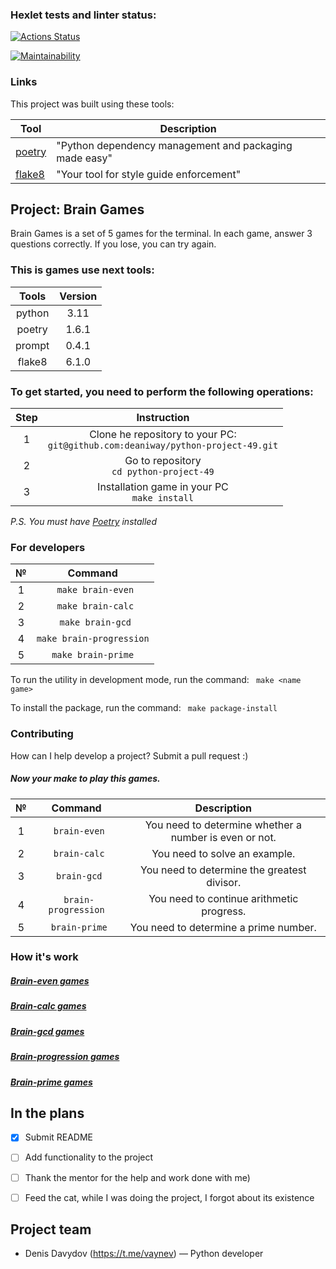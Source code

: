 ### Hexlet tests and linter status:
[![Actions Status](https://github.com/deaniway/python-project-49/actions/workflows/hexlet-check.yml/badge.svg)](https://github.com/deaniway/python-project-49/actions)

[![Maintainability](https://api.codeclimate.com/v1/badges/77d97412b5a1275a9fe6/maintainability)](https://codeclimate.com/github/deaniway/python-project-49/maintainability)

### Links

This project was built using these tools:

| Tool                                                                        | Description                                            |
|-----------------------------------------------------------------------------|--------------------------------------------------------|
| [poetry](https://python-poetry.org/)                                        | "Python dependency management and packaging made easy" |
| [flake8](https://flake8.pycqa.org/)                                         | "Your tool for style guide enforcement"                |       

## Project: Brain Games

Brain Games is a set of 5 games for the terminal.
In each game, answer 3 questions correctly.
If you lose, you can try again.

### This is games use next tools:

| Tools  | Version |
|:------:|:-------:|
| python |  3.11   |
| poetry |  1.6.1  |
| prompt |  0.4.1  |
| flake8 |  6.1.0  |


### To get started, you need to perform the following operations:

| Step |                                     Instruction                                     |
|:----:|:-----------------------------------------------------------------------------------:|
|  1   | Clone he repository to your PC:<br/>`git@github.com:deaniway/python-project-49.git` |
|  2   |                     Go to repository<br/>`cd python-project-49`                     |
|  3   |                   Installation game in your PC<br/>`make install`                   | 

*P.S.* *You must have [Poetry](https://python-poetry.org) installed*

### For developers

|  №   |         Command          | 
|:----:|:------------------------:| 
|  1   |    ` make brain-even`    |
|  2   |    ` make brain-calc`    |
|  3   |    ` make brain-gcd`     |
|  4   | `make brain-progression` |
|  5   |    `make brain-prime`    |      

To run the utility in development mode, run the command: ` make <name game>`

To install the package, run the command: ` make package-install`

### Contributing

How can I help develop a project? Submit a pull request :)


##### Now your make to play this games.

|  №   |       Command        |                      Description                       |
|:----:|:--------------------:|:------------------------------------------------------:|
|  1   |    ` brain-even`     | You need to determine whether a number is even or not. |
|  2   |    ` brain-calc`     |             You need to solve an example.              |
|  3   |     ` brain-gcd`     |      You need to determine the greatest divisor.       |
|  4   | ` brain-progression` |       You need to continue arithmetic progress.        |
|  5   |    ` brain-prime`    |         You need to determine a prime number.          |


### How it's work

##### [Brain-even games](https://asciinema.org/a/M9esqBQaazplJ9GWvvjedD0rI)

##### [Brain-calc games](https://asciinema.org/a/njfOVVEbiJ4mpIQ51Ix96xbB8)

##### [Brain-gcd games](https://asciinema.org/a/twcRRtucxHyIzgDcNzkDkKgVI)

##### [Brain-progression games](https://asciinema.org/a/nwUWusfyt8ct4iEioXRHDJOf0)

##### [Brain-prime games](https://asciinema.org/a/dwnAKtBQNNFhAwJs9ZcGlVJQd)

## In the plans
- [x] Submit README
- [ ] Add functionality to the project
- [ ] Thank the mentor for the help and work done with me)
- [ ] Feed the cat, while I was doing the project, I forgot about its existence


## Project team
- Denis Davydov (https://t.me/vaynev) — Python developer
